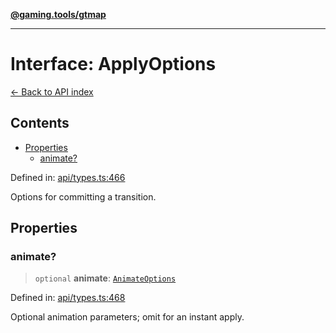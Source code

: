 [**@gaming.tools/gtmap**](README.md)

***

# Interface: ApplyOptions

[← Back to API index](./README.md)

## Contents

- [Properties](#properties)
  - [animate?](#animate)

Defined in: [api/types.ts:466](https://github.com/gamingtools/gt-map/blob/05d69e937e6093e14da4884825215d18bb9b0084/packages/gtmap/src/api/types.ts#L466)

Options for committing a transition.

## Properties

### animate?

> `optional` **animate**: [`AnimateOptions`](Interface.AnimateOptions.md)

Defined in: [api/types.ts:468](https://github.com/gamingtools/gt-map/blob/05d69e937e6093e14da4884825215d18bb9b0084/packages/gtmap/src/api/types.ts#L468)

Optional animation parameters; omit for an instant apply.

